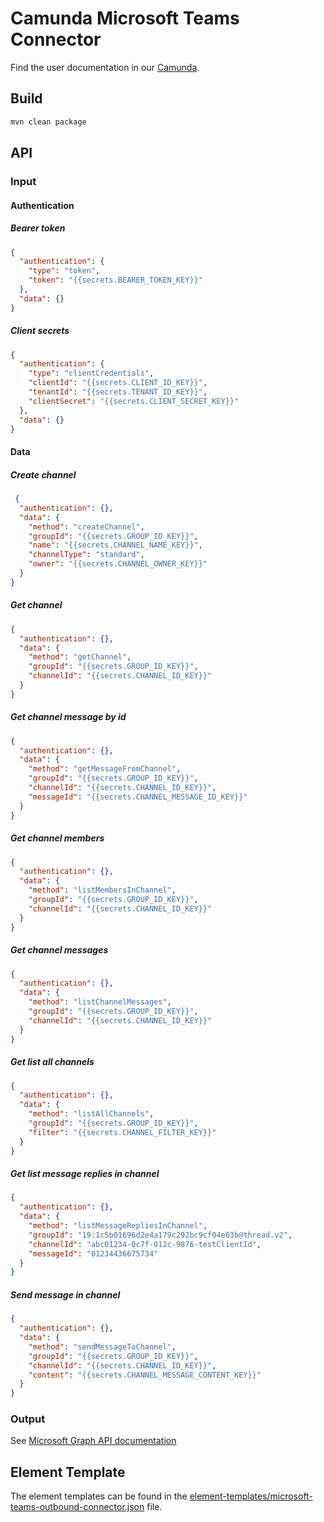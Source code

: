 # Camunda Microsoft Teams Connector

Find the user documentation in our [Camunda](https://docs.camunda.io/docs/components/integration-framework/connectors/out-of-the-box-connectors/available-connectors-overview).

## Build

```bash
mvn clean package
```

## API

### Input

#### Authentication
##### Bearer token

```json
{
  "authentication": {
    "type": "token",
    "token": "{{secrets.BEARER_TOKEN_KEY}}"
  },
  "data": {}
}
```
##### Client secrets
```json
{
  "authentication": {
    "type": "clientCredentials",
    "clientId": "{{secrets.CLIENT_ID_KEY}}",
    "tenantId": "{{secrets.TENANT_ID_KEY}}",
    "clientSecret": "{{secrets.CLIENT_SECRET_KEY}}"
  },
  "data": {}
}
```

#### Data

##### Create channel

```json
 {
  "authentication": {},
  "data": {
    "method": "createChannel",
    "groupId": "{{secrets.GROUP_ID_KEY}}",
    "name": "{{secrets.CHANNEL_NAME_KEY}}",
    "channelType": "standard",
    "owner": "{{secrets.CHANNEL_OWNER_KEY}}"
  }
}
```
##### Get channel

```json
{
  "authentication": {},
  "data": {
    "method": "getChannel",
    "groupId": "{{secrets.GROUP_ID_KEY}}",
    "channelId": "{{secrets.CHANNEL_ID_KEY}}"
  }
}
```
##### Get channel message by id

```json
{
  "authentication": {},
  "data": {
    "method": "getMessageFromChannel",
    "groupId": "{{secrets.GROUP_ID_KEY}}",
    "channelId": "{{secrets.CHANNEL_ID_KEY}}",
    "messageId": "{{secrets.CHANNEL_MESSAGE_ID_KEY}}"
  }
}
```
##### Get channel members

```json
{
  "authentication": {},
  "data": {
    "method": "listMembersInChannel",
    "groupId": "{{secrets.GROUP_ID_KEY}}",
    "channelId": "{{secrets.CHANNEL_ID_KEY}}"
  }
}
```
##### Get channel messages

```json
{
  "authentication": {},
  "data": {
    "method": "listChannelMessages",
    "groupId": "{{secrets.GROUP_ID_KEY}}",
    "channelId": "{{secrets.CHANNEL_ID_KEY}}"
  }
}
```

##### Get list all channels

```json
{
  "authentication": {},
  "data": {
    "method": "listAllChannels",
    "groupId": "{{secrets.GROUP_ID_KEY}}",
    "filter": "{{secrets.CHANNEL_FILTER_KEY}}"
  }
}
```

##### Get list message replies in channel

```json
{
  "authentication": {},
  "data": {
    "method": "listMessageRepliesInChannel",
    "groupId": "19:1c5b01696d2e4a179c292bc9cf04e63b@thread.v2",
    "channelId": "abc01234-0c7f-012c-9876-testClientId",
    "messageId": "01234436675734"
  }
}
```
##### Send message in channel

```json
{
  "authentication": {},
  "data": {
    "method": "sendMessageToChannel",
    "groupId": "{{secrets.GROUP_ID_KEY}}",
    "channelId": "{{secrets.CHANNEL_ID_KEY}}",
    "content": "{{secrets.CHANNEL_MESSAGE_CONTENT_KEY}}"
  }
}
```

### Output

See [Microsoft Graph API documentation](https://learn.microsoft.com/en-us/graph/api/resources/channel?view=graph-rest-1.0)

## Element Template

The element templates can be found in the [element-templates/microsoft-teams-outbound-connector.json](element-templates/microsoft-teams-outbound-connector.json) file.
